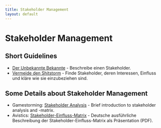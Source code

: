 ```yaml
---
title: Stakeholder Management
layout: default
---
```

# Stakeholder Management

## Short Guidelines

- [Der Unbekannte Bekannte](https://cards42.org/#unbekannte) - Beschreibe einen Stakeholder.
- [Vermeide den Shitstorm](https://cards42.org/#shitstorm) - Finde Stakeholder, deren Interessen, Einfluss und kläre wie sie einzubeziehen sind.

## Some Details about Stakeholder Management

- Gamestorming: [Stakeholder Analysis](https://gamestorming.com/stakeholder-analysis/) - Brief introduction to stakeholder analysis and -matrix.
- Avistics: [Stakeholder-Einfluss-Matrix](https://www.netzwerk-n.org/wp-content/uploads/2017/04/05_Stakeholdernanalyse-Einfluss-Interesse-Matrix.pdf) - Deutsche ausführliche Beschreibung der Stakeholder-Einfluss-Matrix als Präsentation (PDF).
